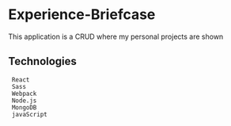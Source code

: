 # Experience-Briefcase
This application is a CRUD where my personal projects are shown

## Technologies

```
 React
 Sass
 Webpack
 Node.js
 MongoDB
 javaScript

```
